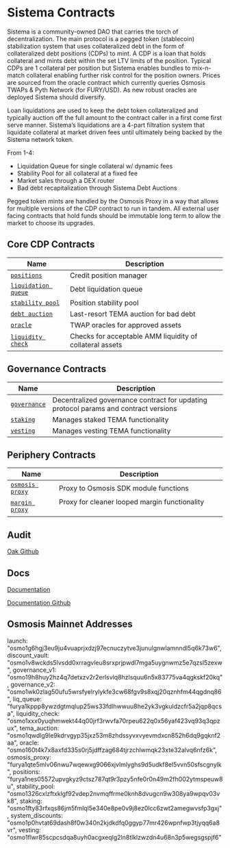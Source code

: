 
# Sistema Contracts

Sistema is a community-owned DAO that carries the torch of decentralization. The main protocol is a pegged token (stablecoin) stabilization system that uses collateralized debt in the form of collateralized debt positions (CDPs) to mint. A CDP is a loan that holds collateral and mints debt within the set LTV limits of the position. Typical CDPs are 1 collateral per position but Sistema enables bundles to mix-n-match collateral enabling further risk control for the position owners. Prices are sourced from the oracle contract which currently queries Osmosis TWAPs & Pyth Network (for FURY/USD). As new robust oracles are deployed Sistema should diversify.

Loan liquidations are used to keep the debt token collateralized and typically auction off the full amount to the contract caller in a first come first serve manner. Sistema’s liquidations are a 4-part filtration system that liquidate collateral at market driven fees until ultimately being backed by the Sistema network token. 

From 1-4: 
- Liquidation Queue for single collateral w/ dynamic fees 
- Stability Pool for all collateral at a fixed fee
- Market sales through a DEX router
- Bad debt recapitalization through Sistema Debt Auctions

Pegged token mints are handled by the Osmosis Proxy in a way that allows for multiple versions of the CDP contract to run in tandem. All external user facing contracts that hold funds should be immutable long term to allow the market to choose its upgrades. 

## Core CDP Contracts

| Name                                                       | Description                                  |
| ---------------------------------------------------------- | -------------------------------------------- |
| [`positions`](contracts/cdp)                               | Credit position manager                      |
| [`liquidation queue`](contracts/liq-queue)                   | Debt liquidation queue                       |
| [`stability pool`](contracts/stability-pool)               | Position stability pool                      |
| [`debt auction`](contracts/debt_auction)                   | Last-resort TEMA auction for bad debt        |
| [`oracle`](contracts/oracle)                               | TWAP oracles for approved assets             |
| [`liquidity check`](contracts/liquidity_check)             | Checks for acceptable AMM liquidity of collateral assets ‎ ‎  ‎ ‎ ‎ ‎ ‎ ‎ ‎ ‎ ‎ ‎ ‎ ‎ ‎ ‎ ‎ ‎ ‎ ‎ ‎ ‎ ‎ ‎ ‎ ‎ ‎ ‎ ‎‎ ‎ ‎ ‎ ‎ ‎ ‎ ‎ ‎ ‎ ‎ ‎ ‎ |

## Governance Contracts

| Name                                                       | Description                                  |
| ---------------------------------------------------------- | -------------------------------------------- |
| [`governance`](contracts/governance)                       | Decentralized governance contract for updating protocol params and contract versions |
| [`staking`](contracts/staking)                             | Manages staked TEMA functionality            |
| [`vesting`](contracts/vesting)                             | Manages vesting TEMA functionality           |

## Periphery Contracts

| Name                                                       | Description                                  |
| ---------------------------------------------------------- | -------------------------------------------- |
| [`osmosis proxy`](contracts/osmosis-proxy)                 | Proxy to Osmosis SDK module functions        |
| [`margin proxy`](contracts/margin-proxy)                   | Proxy for cleaner looped margin functionality    ‎ ‎  ‎ ‎ ‎ ‎ ‎ ‎ ‎ ‎ ‎ ‎ ‎ ‎ ‎ ‎ ‎ ‎ ‎ ‎ ‎ ‎ ‎ ‎ ‎ ‎ ‎ ‎ ‎‎ ‎ ‎ ‎ ‎ ‎ ‎ ‎ ‎ ‎ ‎ ‎ ‎  ‎ ‎  ‎ ‎ ‎ ‎ ‎ ‎ ‎ ‎ ‎ ‎ ‎ ‎ ‎ ‎ ‎ ‎ ‎ ‎ ‎  |

## Audit
[Oak Github](https://github.com/oak-security/audit-reports/blob/master/Sistema/2023-06-15%20Audit%20Report%20-%20Sistema%20v1.0.pdf)

## Docs
[Documentation](https://membrane-finance.gitbook.io/membrane-docs-1/)

[Documentation Github](https://github.com/triccs/membrane-docs)

## Osmosis Mainnet Addresses
launch: "osmo1g6hgj3eu9ju4vuaprjxdzj97ecnuczytve3junulgnwlamnndl5q6k73w6",
discount_vault: "osmo1v8wckds5lvsdd0xrragvleu8srxprjpwdl7mga5uygnwmz5e7qzsl5zexw",
governance_v1: "osmo19h8huy2hz4q7detxzv2r2erlsvlq8hzlsquu6n5x83775va4qgkskf20kq",
governance_v2: "osmo1wk0zlag50ufu5wrsfyelrylykfe3cw68fgv9s8xqj20qznhfm44qgdnq86",
liq_queue: "furya1kppp8ywzdgtmqlup25ws33fdlhwwuu8he2yk3vgkuldzcfr5a2jqp8qcsa",
liquidity_check: "osmo1xxx0yuqhmwekt44q00jrf3rwvfa70rpeu622q0x56yaf423vq93q3qpzux",
tema_auction: "osmo1qwdlg9le9kdrvgyp35jxz53m8zhdssyvxvyevmdxcn852h6dq9gqknf2aa",
oracle: "osmo160t4k7x8axfd335s0rj5jdffzag684tjrzchlwmqk23xte32alvq6nfz6k",
osmosis_proxy: "furya1qte5mlv06nwu7wqewxg9066xjvlmlyghs9d5udkf8el5vvn50sfscgnylk",
positions: "furya1nes05572upvgkyz9ctsz787qt9r3pzy5nfe0r0n49m2fh002ytmspeuw8u",
stability_pool: "osmo1326cxlzftxklgf92vdep2nvmqffrme0knh8dvugcn9w308ya9wpqv03vk8",
staking: "osmo1fty83rfxqs86jm5fmlql5e340e8pe0v9j8ez0lcc6zwt2amegwvsfp3gxj",
system_discounts: "osmo1p0hvtat69dash8f0w340n2kjdkdfq0ggyp77mr426wpnfwp3tjyqq6a8vr",
vesting: "osmo1flwr85scpcsdqa8uyh0acgxeqlg2ln8tlklzwzdn4u68n3p5wegsgspjf6"
